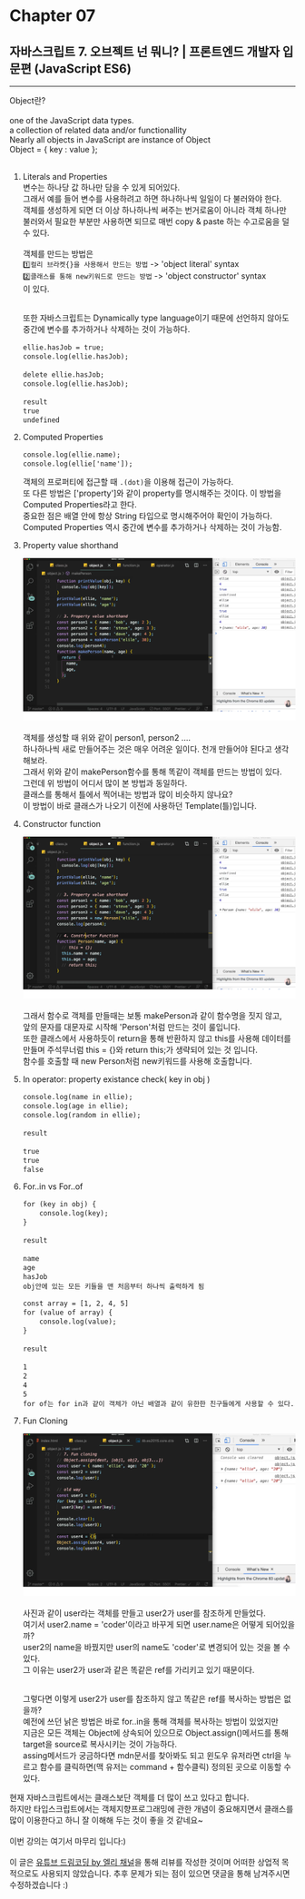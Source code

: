 # Chapter 07

## 자바스크립트 7. 오브젝트 넌 뭐니? | 프론트엔드 개발자 입문편 (JavaScript ES6)

---

Object란?<br><br>
one of the JavaScript data types.<br>
a collection of related data and/or functionallity<br>
Nearly all objects in JavaScript are instance of Object<br>
Object = { key : value };<br><br>

1. Literals and Properties<br>
   변수는 하나당 값 하나만 담을 수 있게 되어있다.<br>그래서 예를 들어 변수를 사용하려고 하면 하나하나씩 일일이 다 불러와야 한다.<br>객체를 생성하게 되면 더 이상 하나하나씩 써주는 번거로움이 아니라 객체 하나만 불러와서 필요한 부분만 사용하면 되므로 매번 copy & paste 하는 수고로움을 덜 수 있다.<br><br>
   객체를 만드는 방법은<br>`1️⃣컬리 브라켓{}을 사용해서 만드는 방법` -> 'object literal' syntax<br>`2️⃣클래스를 통해 new키워드로 만드는 방법` -> 'object constructor' syntax<br>이 있다.<br><br>

   또한 자바스크립트는 Dynamically type language이기 때문에 선언하지 않아도 중간에 변수를 추가하거나 삭제하는 것이 가능하다.<br>

   ```
   ellie.hasJob = true;
   console.log(ellie.hasJob);

   delete ellie.hasJob;
   console.log(ellie.hasJob);

   result
   true
   undefined
   ```

2. Computed Properties<br>

   ```
   console.log(ellie.name);
   console.log(ellie['name']);
   ```

   객체의 프로퍼티에 접근할 때 `.(dot)`을 이용해 접근이 가능하다.<br>또 다른 방법은 ['property']와 같이 property를 명시해주는 것이다. 이 방법을 Computed Properties라고 한다.<br>중요한 점은 배열 안에 항상 String 타입으로 명시해주어야 확인이 가능하다.<br>Computed Properties 역시 중간에 변수를 추가하거나 삭제하는 것이 가능함.<br>

3. Property value shorthand

   ![Chapter7-1](./Chapter7-1.png)<br><br>
   객체를 생성할 때 위와 같이 person1, person2 ....<br>하나하나씩 새로 만들어주는 것은 매우 어려운 일이다. 천개 만들어야 된다고 생각해보라.<br>그래서 위와 같이 makePerson함수를 통해 똑같이 객체를 만드는 방법이 있다.<br>그런데 위 방법이 어디서 많이 본 방법과 동일하다.<br>클래스를 통해서 틀에서 찍어내는 방법과 많이 비슷하지 않나요?<br>이 방법이 바로 클래스가 나오기 이전에 사용하던 Template(틀)입니다.<br>

4. Constructor function

   ![Chapter7-2](./Chapter7-2.png)<br><br>
   그래서 함수로 객체를 만들때는 보통 makePerson과 같이 함수명을 짓지 않고,<br>앞의 문자를 대문자로 시작해 'Person'처럼 만드는 것이 룰입니다.<br>또한 클래스에서 사용하듯이 return을 통해 반환하지 않고 this를 사용해 데이터를 만들며 주석무너럼 this = {}와 return this;가 생략되어 있는 것 입니다.<br>함수를 호출할 때 new Person처럼 new키워드를 사용해 호출합니다.<br>

5. In operator: property existance check( key in obj )<br>

   ```
   console.log(name in ellie);
   console.log(age in ellie);
   console.log(random in ellie);

   result

   true
   true
   false
   ```

6. For..in vs For..of<br>

   ```
   for (key in obj) {
       console.log(key);
   }

   result

   name
   age
   hasJob
   obj안에 있는 모든 키들을 맨 처음부터 하나씩 출력하게 됨
   ```

   ```
   const array = [1, 2, 4, 5]
   for (value of array) {
       console.log(value);
   }

   result

   1
   2
   4
   5
   for of는 for in과 같이 객체가 아닌 배열과 같이 유한한 친구들에게 사용할 수 있다.
   ```

7. Fun Cloning

   ![Chapter7-3](./Chapter7-3.png)<br><br>
   사진과 같이 user라는 객체를 만들고 user2가 user를 참조하게 만들었다.<br>여기서 user2.name = 'coder'이라고 바꾸게 되면 user.name은 어떻게 되어있을까?<br>user2의 name을 바꿨지만 user의 name도 'coder'로 변경되어 있는 것을 볼 수 있다.<br>그 이유는 user2가 user과 같은 똑같은 ref를 가리키고 있기 때문이다.<br><br>

   그렇다면 이렇게 user2가 user를 참조하지 않고 똑같은 ref를 복사하는 방법은 없을까?<br>예전에 쓰던 낡은 방법은 바로 for..in을 통해 객체를 복사하는 방법이 있었지만<br>지금은 모든 객체는 Object에 상속되어 있으므로 Object.assign()메서드를 통해 target을 source로 복사시키는 것이 가능하다.<br>assing메서드가 궁금하다면 mdn문서를 찾아봐도 되고 윈도우 유저라면 ctrl을 누르고 함수를 클릭하면(맥 유저는 command + 함수클릭) 정의된 곳으로 이동할 수 있다.<br>

현재 자바스크립트에서는 클래스보단 객체를 더 많이 쓰고 있다고 합니다.<br>하지만 타입스크립트에서는 객체지향프로그래밍에 관한 개념이 중요해지면서 클래스를 많이 이용한다고 하니 잘 이해해 두는 것이 좋을 것 같네요~<br><br>
이번 강의는 여기서 마무리 입니다:)<br><br>
이 글은 [유튜브 드림코딩 by 엘리 채널](https://www.youtube.com/watch?v=1Lbr29tzAA8&list=PLv2d7VI9OotTVOL4QmPfvJWPJvkmv6h-2&index=7)을 통해 리뷰를 작성한 것이며 어떠한 상업적 목적으로도 사용되지 않았습니다. 추후 문제가 되는 점이 있으면 댓글을 통해 남겨주시면 수정하겠습니다 :)
